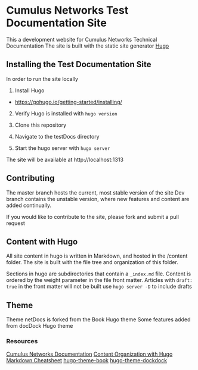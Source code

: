 # Cumulus Networks Test Documentation Site

This a development website for Cumulus Networks Technical Documentation
The site is built with the static site generator [Hugo](https://gohugo.io/documentation/)

## Installing the Test Documentation Site

In order to run the site locally

1. Install Hugo
  - https://gohugo.io/getting-started/installing/

2. Verify Hugo is installed with `hugo version`

3. Clone this repository

4. Navigate to the testDocs directory

5. Start the hugo server with `hugo server`

The site will be available at http://localhost:1313

## Contributing

The master branch hosts the current, most stable version of the site
Dev branch contains the unstable version, where new features and content are added continually.

If you would like to contribute to the site, please fork and submit a pull request

## Content with Hugo

All site content in hugo is written in Markdown, and hosted in the /content folder.
The site is built with the file tree and organization of this folder.

Sections in hugo are subdirectories that contain a `_index.md` file.
Content is ordered by the weight parameter in the file front matter.
Articles with `draft: true` in the front matter will not be built
use `hugo server -D` to include drafts

## Theme

Theme netDocs is forked from the Book Hugo theme
Some features added from docDock Hugo theme

### Resources
[Cumulus Networks Documentation](https://docs.cumulusnetworks.com)
[Content Organization with Hugo](https://gohugo.io/content-management/organization/)
[Markdown Cheatsheet](https://github.com/adam-p/markdown-here/wiki/Markdown-Cheatsheet#lists)
[hugo-theme-book](https://github.com/alex-shpak/hugo-book)
[hugo-theme-dockdock](https://github.com/vjeantet/hugo-theme-docdock)
